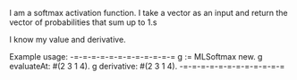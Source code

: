 I am a softmax activation function. I take a vector as an input and return the vector of probabilities that sum up to 1.s

I know my value and derivative.

Example usage:
-=-=-=-=-=-=-=-=-=-=-=-=
g := MLSoftmax new.
g evaluateAt: #(2 3 1 4). 
g derivative: #(2 3 1 4).
-=-=-=-=-=-=-=-=-=-=-=-=
